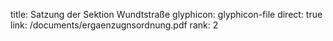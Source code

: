 title: Satzung der Sektion Wundtstraße
glyphicon: glyphicon-file
direct: true
link: /documents/ergaenzugnsordnung.pdf
rank: 2
 
